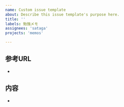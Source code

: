 ```yaml
---
name: Custom issue template
about: Describe this issue template's purpose here.
title: ''
labels: 勉強メモ
assignees: 'sataga'
projects: 'memos'

---
```


## 参考URL
-  

## 内容
-
